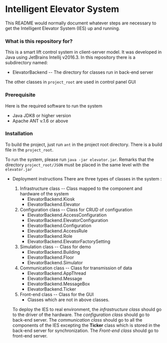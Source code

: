 # Intelligent Elevator System #

This README would normally document whatever steps are necessary to get the Intelligent Elevator System (IES) up and running.

### What is this repository for? ###

This is a smart lift control system in client-server model. It was developed in Java using JetBrains Intellij v2016.3. In this repository there is a subdirectory named:

* ElevatorBackend -- The directory for classes run in back-end server

The other classes in `project_root` are used in control panel GUI

### Prerequisite ###
Here is the required software to run the system

* Java JDK8 or higher version
* Apache ANT v.1.6 or above

### Installation ###

To build the project, just run `ant` in the project root directory. There is a build file in the `project_root`.

To run the system, please run `java -jar elevator.jar`. Remarks that the directory `project_root/JSON` must be placed in the same level with the `elevator.jar`

 * Deployment instructions
	There are three types of classes in the system :
	1. Infrastructure class -- Class mapped to the component and hardware of the system
		* ElevatorBackend.Kiosk
		* ElevatorBackend.Elevator
	2. Configuration class -- Class for CRUD of configuration
		* ElevatorBackend.AccessConfiguration
		* ElevatorBackend.ElevatorConfiguration
		* ElevatorBackend.Configuration
		* ElevatorBackend.AccessRule
		* ElevatorBackend.Role
		* ElevatorBackend.ElevatorFactorySetting
	3. Simulation class -- Class for demo
		* ElevatorBackend.Building
		* ElevatorBackend.Floor
		* ElevatorBackend.Simulator
	4. Communication class -- Class for transmission of data
		* ElevatorBackend.AppThread
		* ElevatorBackend.Message
		* ElevatorBackend.MessageBox
		* ElevatorBackend.Ticker
	5. Front-end class -- Class for the GUI
		* Classes which are not in above classes.
		
	To deploy the IES to real environment, the _infrastructure class_ should go to the driver of the hardware. The _configuration class_ should go to back-end server. The _communication class_ should go to all the components of the IES excepting the __Ticker__ class which is stored in the back-end server for synchronization. The _Front-end class_ should go to front-end server.

